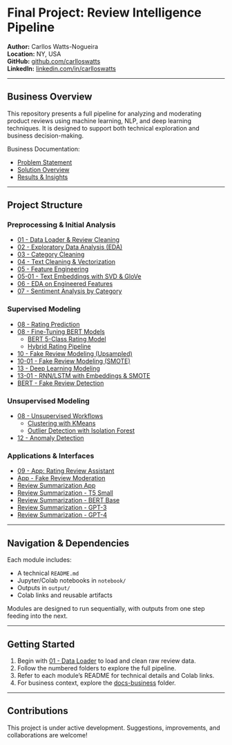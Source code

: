 #  Final Project: Review Intelligence Pipeline

**Author:** Carllos Watts-Nogueira  
**Location:** NY, USA  
**GitHub:** [github.com/carlloswatts](https://github.com/cswattsnogueira)  
**LinkedIn:** [linkedin.com/in/carlloswatts](https://linkedin.com/in/carlloswattsnogueira)

---

##  Business Overview

This repository presents a full pipeline for analyzing and moderating product reviews using machine learning, NLP, and deep learning techniques. It is designed to support both technical exploration and business decision-making.

 Business Documentation:
- [Problem Statement](./docs-business/01_problem.md)
- [Solution Overview](./docs-business/02_solution.md)
- [Results & Insights](./docs-business/03_results.md)

---

##  Project Structure

###  Preprocessing & Initial Analysis
- [01 - Data Loader & Review Cleaning](./01-data-loader-review-clean/)
- [02 - Exploratory Data Analysis (EDA)](./02-eda/)
- [03 - Category Cleaning](./03-category-cleaning/)
- [04 - Text Cleaning & Vectorization](./04-text-cleaning-vectorization/)
- [05 - Feature Engineering](./05-feature-engineering/)
- [05-01 - Text Embeddings with SVD & GloVe](./05-01-text-embeddings-svd-glove/)
- [06 - EDA on Engineered Features](./06-eda-features/)
- [07 - Sentiment Analysis by Category](./07-sentiment-by-category/)

###  Supervised Modeling
- [08 - Rating Prediction](./08-rating-prediction/)
- [08 - Fine-Tuning BERT Models](./08-fine-tuning-berts/)
  - [BERT 5-Class Rating Model](./08-fine-tuning-berts/bert-5class-rating-model/)
  - [Hybrid Rating Pipeline](./08-fine-tuning-berts/hybrid-rating-pipeline/)
- [10 - Fake Review Modeling (Upsampled)](./10-fake-review-modeling-upsampled/)
- [10-01 - Fake Review Modeling (SMOTE)](./10-01-fake-review-modeling-smote/)
- [13 - Deep Learning Modeling](./13-dl-modeling/)
- [13-01 - RNN/LSTM with Embeddings & SMOTE](./13-01-rnnlstm-embeddings-smote/)
- [BERT - Fake Review Detection](./bert-fake-review/fine-tuning-bert-oversampling/)

###  Unsupervised Modeling
- [08 - Unsupervised Workflows](./08-unsupervised-workflows/)
  - [Clustering with KMeans](./08-unsupervised-workflows/clustering-kmeans-elbow/)
  - [Outlier Detection with Isolation Forest](./08-unsupervised-workflows/outlier-detection-isolation-forest/)
- [12 - Anomaly Detection](./12-anomaly-detection/)

###  Applications & Interfaces
- [09 - App: Rating Review Assistant](./09-app-rating-review/)
- [App - Fake Review Moderation](./app-fake-review/)
- [Review Summarization App](./review-summarization-app/)
- [Review Summarization - T5 Small](./review-summarization-t5-small/)
- [Review Summarization - BERT Base](./review-summarization-bert-base/)
- [Review Summarization - GPT-3](./review-summarization-gpt3/)
- [Review Summarization - GPT-4](./review-summarization-gpt4/)

---

##  Navigation & Dependencies

Each module includes:
-  A technical `README.md`
-  Jupyter/Colab notebooks in `notebook/`
-  Outputs in `output/`
-  Colab links and reusable artifacts

Modules are designed to run sequentially, with outputs from one step feeding into the next.

---

##  Getting Started

1. Begin with [01 - Data Loader](./01-data-loader-review-clean/) to load and clean raw review data.
2. Follow the numbered folders to explore the full pipeline.
3. Refer to each module’s README for technical details and Colab links.
4. For business context, explore the [docs-business](./docs-business/) folder.

---

##  Contributions

This project is under active development. Suggestions, improvements, and collaborations are welcome!
